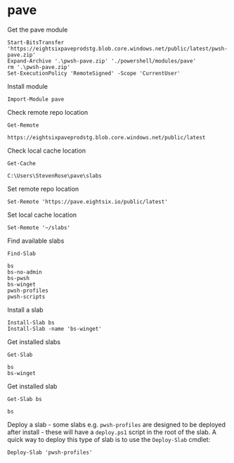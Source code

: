 # pave

Get the pave module

```pwsh
Start-BitsTransfer 'https://eightsixpaveprodstg.blob.core.windows.net/public/latest/pwsh-pave.zip' 
Expand-Archive '.\pwsh-pave.zip' './powershell/modules/pave'
rm '.\pwsh-pave.zip'
Set-ExecutionPolicy 'RemoteSigned' -Scope 'CurrentUser'
```

Install module

```pwsh
Import-Module pave
```

Check remote repo location

```pwsh
Get-Remote
```

```text
https://eightsixpaveprodstg.blob.core.windows.net/public/latest
```

Check local cache location

```pwsh
Get-Cache
```

```text
C:\Users\StevenRose\pave\slabs
```

Set remote repo location

```pwsh
Set-Remote 'https://pave.eightsix.io/public/latest'
```

Set local cache location

```pwsh
Set-Remote '~/slabs'
```

Find available slabs

```pwsh
Find-Slab 
```

```text
bs
bs-no-admin
bs-pwsh
bs-winget
pwsh-profiles
pwsh-scripts
```

Install a slab

```pwsh
Install-Slab bs
Install-Slab -name 'bs-winget'

```

Get installed slabs

```pwsh
Get-Slab 
```

```text
bs
bs-winget
```

Get installed slab

```pwsh
Get-Slab bs
```

```text
bs
```

Deploy a slab - some slabs e.g. `pwsh-profiles` are designed to be deployed after install - these will have a `deploy.ps1` script in the root of the slab.  A quick way to deploy this type of slab is to use the `Deploy-Slab` cmdlet:

```pwsh
Deploy-Slab 'pwsh-profiles'
```